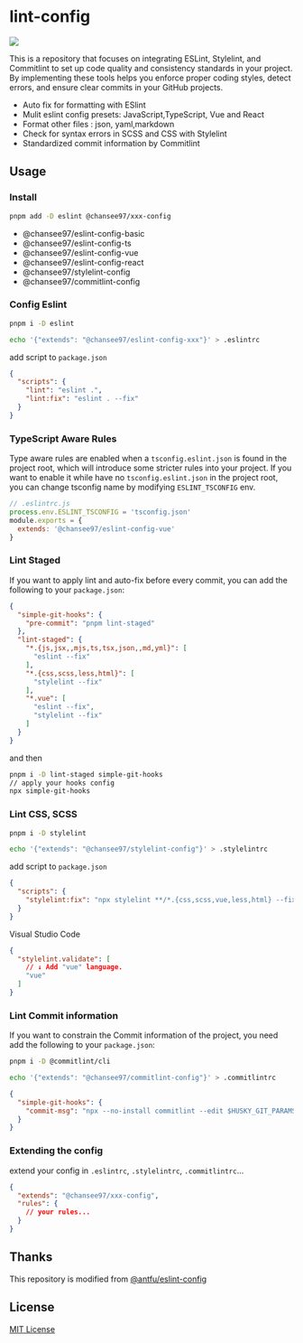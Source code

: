 # lint-config

[![](https://img.shields.io/npm/v/@chansee97/eslint-config-vue?color=a1b858&label=)](https://npmjs.com/package/@chansee97/eslint-config-vue)

This is a repository that focuses on integrating ESLint, Stylelint, and Commitlint to set up code quality and consistency standards in your project. By implementing these tools helps you enforce proper coding styles, detect errors, and ensure clear commits in your GitHub projects.

- Auto fix for formatting with ESlint
- Mulit eslint config presets: JavaScript,TypeScript, Vue and React
- Format other files : json, yaml,markdown
- Check for syntax errors in SCSS and CSS with Stylelint
- Standardized commit information by Commitlint

## Usage 

### Install
```bash
pnpm add -D eslint @chansee97/xxx-config
```

-  @chansee97/eslint-config-basic
-  @chansee97/eslint-config-ts
-  @chansee97/eslint-config-vue
-  @chansee97/eslint-config-react
-  @chansee97/stylelint-config
-  @chansee97/commitlint-config

### Config Eslint

```bash
pnpm i -D eslint

echo '{"extends": "@chansee97/eslint-config-xxx"}' > .eslintrc
```
add script to `package.json`
```json
{
  "scripts": {
    "lint": "eslint .",
    "lint:fix": "eslint . --fix"
  }
}
```
### TypeScript Aware Rules

Type aware rules are enabled when a `tsconfig.eslint.json` is found in the project root, which will introduce some stricter rules into your project. If you want to enable it while have no `tsconfig.eslint.json` in the project root, you can change tsconfig name by modifying `ESLINT_TSCONFIG` env. 

```js
// .eslintrc.js
process.env.ESLINT_TSCONFIG = 'tsconfig.json'
module.exports = {
  extends: '@chansee97/eslint-config-vue'
}
```

### Lint Staged

If you want to apply lint and auto-fix before every commit, you can add the following to your `package.json`:

```json
{
  "simple-git-hooks": {
    "pre-commit": "pnpm lint-staged"
  },
  "lint-staged": {
    "*.{js,jsx,,mjs,ts,tsx,json,,md,yml}": [
      "eslint --fix"
    ],
    "*.{css,scss,less,html}": [
      "stylelint --fix"
    ],
    "*.vue": [
      "eslint --fix",
      "stylelint --fix"
    ]
  }
}
```

and then

```bash
pnpm i -D lint-staged simple-git-hooks
// apply your hooks config
npx simple-git-hooks
```

### Lint CSS, SCSS
```bash
pnpm i -D stylelint

echo '{"extends": "@chansee97/stylelint-config"}' > .stylelintrc
```
add script to `package.json`
```json
{
  "scripts": {
    "stylelint:fix": "npx stylelint **/*.{css,scss,vue,less,html} --fix"
  }
}
```

Visual Studio Code

```json
{
  "stylelint.validate": [
    // ↓ Add "vue" language.
    "vue"
  ]
}
```

### Lint Commit information

If you want to constrain the Commit information of the project, you need add the following to your `package.json`:

```bash
pnpm i -D @commitlint/cli

echo '{"extends": "@chansee97/commitlint-config"}' > .commitlintrc
```

```json
{
  "simple-git-hooks": {
    "commit-msg": "npx --no-install commitlint --edit $HUSKY_GIT_PARAMS "
  }
}
```
### Extending the config

extend your config in `.eslintrc`, `.stylelintrc`, `.commitlintrc`...

```json
{
  "extends": "@chansee97/xxx-config",
  "rules": {
    // your rules...
  }
}
```
## Thanks
This repository is modified from [@antfu/eslint-config](https://github.com/antfu/eslint-config)

## License

[MIT License](./LICENSE.md)